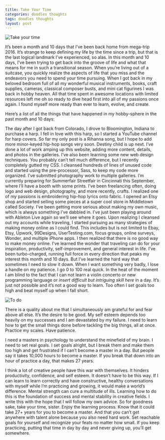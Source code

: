 ```yaml
---
title: Take Your Time
categories: doodles thoughts
tags: doodles thoughts
layout: post
---
```


![Take your time](https://baileycmiller.github.io/blog/assets/takeyourtime.png)

It’s been a month and 10 days that I’ve been back home from mega-trip 2016. It’s strange to keep defining my life by the time since a trip, but that is the last logical landmark I’ve experienced, so alas. In this month and 10 days, I’ve been trying to get back into the groove of life and what that means for me in such a transitional season. When you’re living out of a suitcase, you quickly realize the aspects of life that you miss and the endeavors you need to spend your time pursuing. When I got back in my beloved bedroom full of all my wonderful musical instruments, books, craft supplies, cameras, classical composer busts, and mini cat figurines I was back in hobby heaven. All that time spent in awesome locations with limited resources left me oh so ready to dive head first into all of my passions once again. I found myself more ready than ever to learn, evolve, and create.

Here’s a list of all the things that have happened in my hobby-sphere in the past month and 10 days:

The day after I got back from Colorado, I drove to Bloomington, Indiana to purchase a harp.
I fell in love with this harp, so I started a YouTube channel for harp covers. So far my only post is a Rihanna song, but I hope to add more minor-keyed hip-hop songs very soon. Destiny child is up next.
I’ve done a lot of work amping up this website, adding more content, details, and photos in the galleries. I’ve also been learning some new web design techniques. You probably can’t tell much difference, but I recently completely gutted my CSS. I cleansed hundreds of lines of unused code and started using the pre-processor, Sass, to keep my code more organized.
I’ve submitted photography work to multiple galleries. I’m currently preparing for Summerfair Streetfair in Cincinnati this September, where I’ll have a booth with some prints.
I’ve been freelancing often, doing logo and web design, photography, and more recently, crafts.
I realized one of my passions is embroidering hip-hop lyrics onto fabric. I opened an Etsy shop and started selling some pieces at a super cool store in Middletown called Society.
I’ve been getting more serious about making my own music, which is always something I’ve dabbled in. I’ve just been playing around with Ableton Live again so we’ll see where it goes.
Upon realizing I cleansed out my accounts while traveling, I started pursuing as many strategies of making money online as I could find. This includes but is not limited to Ebay, Etsy, Upwork, 99Designs, UserTesting.com, focus groups, online surveys, Wonder, and multiple iPhone apps. I then realized that there is no good way to make money online.
I’ve learned the wonder that traveling can do for your inspiration, productivity, self-improvement, and general interest in life. I’ve been turbo-charged, running full force in every direction that peaks my interest this month and 10 days. But I’ve learned the hard way that sometimes I need to slow it down. When I want something very badly, I lose a handle on my patience. I go 0 to 100 real quick. In the heat of the moment I am blind to the fact that I can not learn a violin concerto or new programming language or *insert difficult but intriguing skill here* in a day. It’s just not possible and it’s not a good way to learn. Too often I set goals too high and beat myself up when I fall short.

<img src="https://baileycmiller.github.io/blog/assets/todo.png" alt="To do" class='align-center'/>

There is a quality about me that I simultaneously am grateful for and fear above all else. It’s the desire to be good. My self esteem depends too heavily on my successes and I am devastated by my failure. I need to learn how to get the small things done before tackling the big things, all at once. Practice my scales. Have patience.

I need a masters in psychology to understand the minefield of my brain. I need to set real goals. I set goals alright, but I break them and make them too high and get frustrated if I can’t become a master in a day. But people say it takes 10,000 hours to become a master. If you break that down into an hour of practice a day, that makes 27 years.

I think a lot of creative people have this war with themselves. It hinders productivity, confidence, and self esteem. It doesn’t have to be this way. If I can learn to learn correctly and have constructive, healthy conversations with myself while I’m practicing and growing, it would make a world’s difference. Mental strength can cure a multitude of ills. Learning how to do this is the foundation of success and mental stability in creative fields. I write this with the hope that I will follow my own advice. So for goodness sake, take your time, sister. Enjoy the learning process. Know that it could take 27+ years for you to become a master. And that you can’t get anywhere with talent alone because you also need hard work. Set reachable goals for yourself and recognize your feats no matter how small. If you keep practicing, putting that time in day by day and never giving up, you’ll get somewhere.
